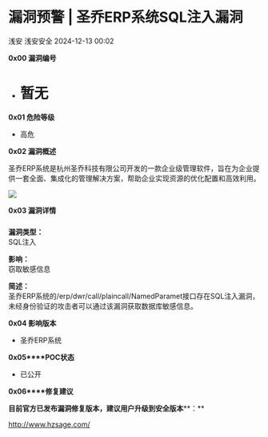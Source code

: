 #  漏洞预警 | 圣乔ERP系统SQL注入漏洞   
浅安  浅安安全   2024-12-13 00:02  
  
**0x00 漏洞编号**  
- # 暂无  
  
**0x01 危险等级**  
- 高危  
  
**0x02 漏洞概述**  
  
圣乔ERP系统是杭州圣乔科技有限公司开发的一款企业级管理软件，旨在为企业提供一套全面、集成化的管理解决方案，帮助企业实现资源的优化配置和高效利用。  
  
![](https://mmbiz.qpic.cn/sz_mmbiz_png/7stTqD182SUlxtwpd4P0rFf3icGicd7SNwu2apyxNc1vbICDA5ZZd5ZeaQzmdNmqwROugCWOhErIjb4SaGgia5orQ/640?wx_fmt=png&from=appmsg "")  
  
**0x03 漏洞详情**  
###   
  
**漏洞类型：**  
SQL注入  
  
**影响：**  
窃取敏感信息  
  
**简述：**  
圣乔ERP系统的/erp/dwr/call/plaincall/NamedParamet接口存在SQL注入漏洞，未经身份验证的攻击者可以通过该漏洞获取数据库敏感信息。  
  
**0x04 影响版本**  
- 圣乔ERP系统  
  
**0x05****POC状态**  
- 已公开  
  
**0x06****修复建议**  
  
**目前官方已发布漏洞修复版本，建议用户升级到安全版本****：**  
  
http://www.hzsage.com/  
  
  
  
